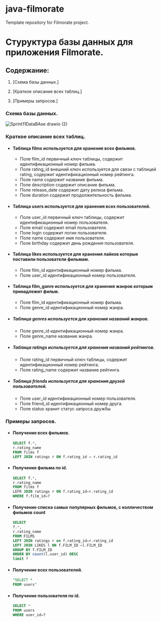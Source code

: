 # java-filmorate
Template repository for Filmorate project.
# Стуруктура базы данных для приложения Filmorate.
## Содержание:
1. [Схема базы данных.]

2. [Краткое описание всех таблиц.]

3. [Примеры запросов.]

### Схема базы данных.

![Sprint11DataBAse drawio (2)](https://github.com/Cra5h23/java-filmorate/assets/145023705/d0bdb2d4-cf4d-4073-9655-e60b4f14e9ff)


### Краткое описание всех таблиц.
- #### Таблица films используется для хранения всех фильмов.
    * Поле film_id первичный ключ таблицы, содержит идентификационный номер фильма.
    * Поле rating_id внешний ключ используется для связи с таблицей rating, содержит идентификационный номер рейтинга.
    * Поле name содержит название фильма.
    * Поле description содержит описание фильма.
    * Поле release_date содержит дату релиза фильма.
    * Поле duration содержит продолжительность фильма.

- #### Таблица users используется для хранения всех пользователей.
    * Поле user_id первичный ключ таблицы, содержит идентификационный номер пользователя.
    * Поле email содержит email пользователя.
    * Поле login содержит логин пользователя.
    * Поле name содержит имя пользователя.
    * Поле birthday содержит день рождения пользователя.

- #### Таблица likes используется для хранения лайков которые поставили пользователи фильмам.
    * Поле film_id идентификационный номер фильма.
    * Поле user_id идентификационный номер пользователя.

- #### Таблица film_ganre используется для хранения жанров которым принадлежит фильм.
    * Поле film_id идентификационный номер фильма.
    * Поле genre_id идентификационный номер жанра.

- ##### Таблица genres используется для хранения названий жанров.
    * Поле genre_id идентификационный номер жанра.
    * Поле genre_name название жанра.

- ##### Таблица ratings используется для хранения названий рейтингов.
    * Поле rating_id первичный ключ таблицы, содержит идентификационный номер рейтинга.
    * Поле rating_name содержит название рейтинга.

- ##### Таблица friends используется для хранения друзей пользователей.
    * Поле user_id идентификационный номер пользователя.
    * Поле friend_id идентификационный номер друга.
    * Поле status хранит статус запроса дружбы


### Примеры запросов.
- #### Получение всех фильмов.
  ```SQL
  SELECT f.*, 
  r.rating_name 
  FROM films f 
  LEFT JOIN ratings r ON f.rating_id = r.rating_id
  ```
- #### Получение фильма по id.
  ```SQL
  SELECT f.*, 
  r.rating_name 
  FROM films f 
  LEFR JOIN ratings r ON f.rating_id=r.rating_id 
  WHERE f.film_id=?
  ```
- #### Получение списка самых популярных фильмов, c колличеством фильмов count
  ```SQL
  SELECT
  f.*,
  r.rating_name
  FROM FILMS
  LEFT JOIN ratings r on f.rating_id=r.rating_id
  LEFT JOIN LIKES l ON f.FILM_ID =l.FILM_ID
  GROUP BY f.FILM_ID
  ORDER BY count(l.user_id) DESC
  limit ?
  ```

- #### Получение всех пользователей.
  ```SQL
  "SELECT * 
  FROM users"
  ```

- #### Получение пользователя по id.
  ```SQL
  SELECT * 
  FROM users 
  WHERE user_id=?
  ```
